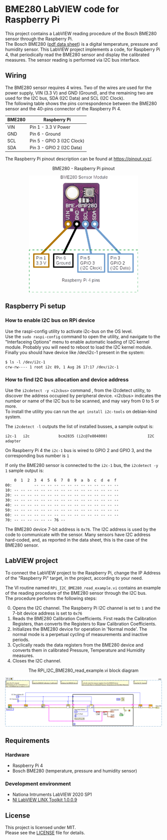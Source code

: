 # BME280 LabVIEW code for Raspberry Pi

This project contains a LabVIEW reading procedure of the Bosch BME280 sensor through the Raspberry Pi.<br>
The Bosch BME280 ([pdf data sheet](Documents/bst-bme280-ds002.pdf)) is a digital temperature, pressure and humidity sensor. This LabVIEW project implements a code, for Raspberry Pi 4, that periodically read the BME280 sensor and display the calibrated measures. The sensor reading is performed via I2C bus interface.

## Wiring

The BME280 sensor requires 4 wires. Two of the wires are used for the power supply, VIN (3.3 V) and GND (Ground), and the remaining two are used for the I2C bus, SDA (I2C Data) and SCL (I2C Clock).<br>
The following table shows the pins correspondence between the BME280 sensor and the 40-pins connector of the Raspberry Pi 4.

| BME280 | Raspberry Pi |
| ----- | ----- |
| VIN | Pin 1 - 3.3 V Power |
| GND | Pin 6 - Ground |
| SCL | Pin 5 - GPIO 3 (I2C Clock) |
| SDA | Pin 3 - GPIO 2 (I2C Data) |

The Raspberry Pi pinout description can be found at https://pinout.xyz/.

<p align="center">BME280 - Raspberry Pi pinout</p>
<p align="center"><img src="Documents/BME280_Pinout.png" width="350"></img></p>

## Raspberry Pi setup

### How to enable I2C bus on RPi device
Use the raspi-config utility to activate i2c-bus on the OS level.<br>
Use the `sudo raspi-config` command to open the utility, and navigate to the "Interfaceing Options" menu to enable automatic loading of I2C kernel module. Probably you will need to reboot to load the I2C kernel module.<br>
Finally you should have device like /dev/i2c-1 present in the system:
```
$ ls -l /dev/i2c-1
crw-rw---- 1 root i2c 89, 1 Aug 26 17:17 /dev/i2c-1
```
### How to find I2C bus allocation and device address
Use the `i2cdetect -y <i2cbus>` command , from the i2cdetect utility, to discover the address occupied by peripheral device. \<i2cbus\> indicates the number or name of the I2C bus to be scanned, and may vary from 0 to 5 or more.<br>
To install the utility you can run the `apt install i2c-tools` on debian-kind system.

The `i2cdetect -l` outputs the list of installed busses, a sample output is:
```
i2c-1   i2c             bcm2835 (i2c@7e804000)                  I2C adapter
```
On Raspberry Pi 4 the `i2c-1` bus is wired to GPIO 2 and GPIO 3, and the corresponding bus number is `1`

If only the BME280 sensor is connected to the `i2c-1` bus, the `i2cdetect -y 1` sample output is:
```
    0  1  2  3  4  5  6  7  8  9  a  b  c  d  e  f
00:          -- -- -- -- -- -- -- -- -- -- -- -- --
10: -- -- -- -- -- -- -- -- -- -- -- -- -- -- -- --
20: -- -- -- -- -- -- -- -- -- -- -- -- -- -- -- --
30: -- -- -- -- -- -- -- -- -- -- -- -- -- -- -- --
40: -- -- -- -- -- -- -- -- -- -- -- -- -- -- -- --
50: -- -- -- -- -- -- -- -- -- -- -- -- -- -- -- --
60: -- -- -- -- -- -- -- -- -- -- -- -- -- -- -- --
70: -- -- -- -- -- -- 76 --    
```
The BME280 device 7-bit address is `0x76`. The I2C address is used by the code to communicate with the sensor. Many sensors have I2C address hard-coded, and, as reported in the data sheet, this is the case of the BME280 sensor.

## LabVIEW project
To connect the LabVIEW project to the Raspberry Pi, change the IP Address of the "Raspberry Pi" target, in the project, according to your need.

The VI routine named `RPi_I2C_BME280_read_example.vi` contains an example of the reading procedure of the BME280 sensor through the I2C bus.<br>
The procedure performs the following steps:

0. Opens the I2C channel. The Raspberry Pi I2C channel is set to `1` and the 7-bit device address is set to `0x76`
1. Reads the BME280 Calibration Coefficients. First reads the Calibration Registers, than converts the Registers to Raw Calibration Coefficients.
2. Initializes the BME280 device for operation in 'Normal mode'. The normal mode is a perpetual cycling of measurements and inactive periods.
3. Cyclically reads the data registers from the BME280 device and converts them in calibrated Pressure, Temperature and Humidity measures.
4. Closes the I2C channel.

<p align="center">The RPi_I2C_BME280_read_example.vi block diagram</p>
<p align="center"><img src="Documents/RPi_i2c_BME280_read_Example.png"></img></p>

## Requirements
### Hardware
- Raspberry Pi 4
- Bosch BME280 (temperature, pressure and humidity sensor)

### Development environment
- Nationa Intruments LabVIEW 2020 SP1
- [NI LabVIEW LINX Toolkit 1.0.0.9](https://www.vipm.io/package/ni_labview_linx_toolkit/)

## License
This project is licensed under MIT. <br>
Please see the [LICENSE](LICENSE) file for details.
